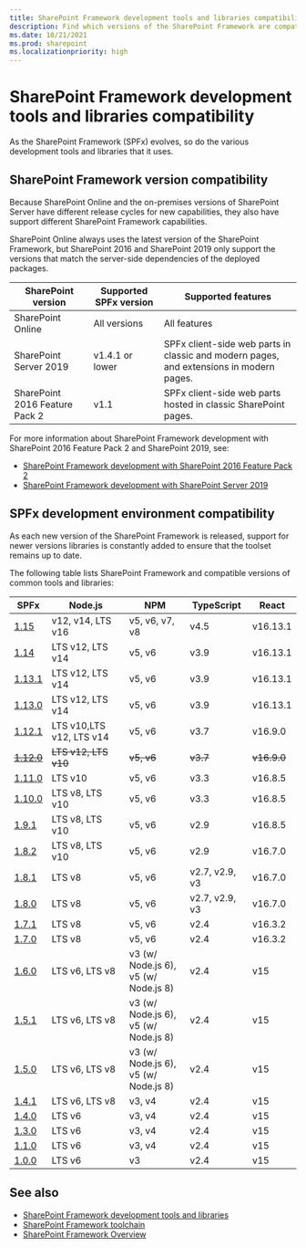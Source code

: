 ```yaml
---
title: SharePoint Framework development tools and libraries compatibility
description: Find which versions of the SharePoint Framework are compatible with each version of SharePoint, development tools and libraries.
ms.date: 10/21/2021
ms.prod: sharepoint
ms.localizationpriority: high
---
```

# SharePoint Framework development tools and libraries compatibility

As the SharePoint Framework (SPFx) evolves, so do the various development tools and libraries that it uses.

## SharePoint Framework version compatibility

Because SharePoint Online and the on-premises versions of SharePoint Server have different release cycles for new capabilities, they also have support different SharePoint Framework capabilities.

SharePoint Online always uses the latest version of the SharePoint Framework, but SharePoint 2016 and SharePoint 2019 only support the versions that match the server-side dependencies of the deployed packages.

|       SharePoint version       | Supported SPFx version |                                   Supported features                                    |
| ------------------------------ | ---------------------- | --------------------------------------------------------------------------------------- |
| SharePoint Online              | All versions           | All features                                                                            |
| SharePoint Server 2019         | v1.4.1 or lower        | SPFx client-side web parts in classic and modern pages, and extensions in modern pages. |
| SharePoint 2016 Feature Pack 2 | v1.1                   | SPFx client-side web parts hosted in classic SharePoint pages.                          |

For more information about SharePoint Framework development with SharePoint 2016 Feature Pack 2 and SharePoint 2019, see:

- [SharePoint Framework development with SharePoint 2016 Feature Pack 2](sharepoint-2016-support.md)
- [SharePoint Framework development with SharePoint Server 2019](sharepoint-2019-support.md)

## SPFx development environment compatibility

As each new version of the SharePoint Framework is released, support for newer versions libraries is constantly added to ensure that the toolset remains up to date.

The following table lists SharePoint Framework and compatible versions of common tools and libraries:

|              SPFx               |         Node.js          |                    NPM                    |   TypeScript   |    React    |
| ------------------------------- | ------------------------ | ----------------------------------------- | -------------- | ----------- |
| [1.15](release-1.15.md)       | v12, v14, LTS v16        | v5, v6, v7, v8                              | v4.5           | v16.13.1    |
| [1.14](release-1.14.md)       | LTS v12, LTS v14         | v5, v6                                    | v3.9           | v16.13.1    |
| [1.13.1](release-1.13.1.md)       | LTS v12, LTS v14         | v5, v6                                    | v3.9           | v16.13.1    |
| [1.13.0](release-1.13.md)       | LTS v12, LTS v14         | v5, v6                                    | v3.9           | v16.13.1    |
| [1.12.1](release-1.12.1.md)     | LTS v10,LTS v12, LTS v14 | v5, v6                                    | v3.7           | v16.9.0     |
| ~~[1.12.0](release-1.12.0.md)~~ | ~~LTS v12, LTS v10~~     | ~~v5, v6~~                                | ~~v3.7~~       | ~~v16.9.0~~ |
| [1.11.0](release-1.11.0.md)     | LTS v10                  | v5, v6                                    | v3.3           | v16.8.5     |
| [1.10.0](release-1.10.0.md)     | LTS v8, LTS v10          | v5, v6                                    | v3.3           | v16.8.5     |
| [1.9.1](release-1.9.1.md)       | LTS v8, LTS v10          | v5, v6                                    | v2.9           | v16.8.5     |
| [1.8.2](release-1.8.2.md)       | LTS v8, LTS v10          | v5, v6                                    | v2.9           | v16.7.0     |
| [1.8.1](release-1.8.1.md)       | LTS v8                   | v5, v6                                    | v2.7, v2.9, v3 | v16.7.0     |
| [1.8.0](release-1.8.0.md)       | LTS v8                   | v5, v6                                    | v2.7, v2.9, v3 | v16.7.0     |
| [1.7.1](release-1.7.1.md)       | LTS v8                   | v5, v6                                    | v2.4           | v16.3.2     |
| [1.7.0](release-1.7.md)         | LTS v8                   | v5, v6                                    | v2.4           | v16.3.2     |
| [1.6.0](release-1.6.md)         | LTS v6, LTS v8           | v3 (w/ Node.js 6),<br/> v5 (w/ Node.js 8) | v2.4           | v15         |
| [1.5.1](release-1.5.1.md)       | LTS v6, LTS v8           | v3 (w/ Node.js 6),<br/> v5 (w/ Node.js 8) | v2.4           | v15         |
| [1.5.0](release-1.5.md)         | LTS v6, LTS v8           | v3 (w/ Node.js 6),<br/> v5 (w/ Node.js 8) | v2.4           | v15         |
| [1.4.1](release-1.4.1.md)       | LTS v6, LTS v8           | v3, v4                                    | v2.4           | v15         |
| [1.4.0](release-1.4.md)         | LTS v6                   | v3, v4                                    | v2.4           | v15         |
| [1.3.0](release-1.3.md)         | LTS v6                   | v3, v4                                    | v2.4           | v15         |
| [1.1.0](release-1.1.md)         | LTS v6                   | v3, v4                                    | v2.4           | v15         |
| [1.0.0](release-1.0.0.md)       | LTS v6                   | v3                                        | v2.4           | v15         |

## See also

- [SharePoint Framework development tools and libraries](tools-and-libraries.md)
- [SharePoint Framework toolchain](toolchain/sharepoint-framework-toolchain.md)
- [SharePoint Framework Overview](sharepoint-framework-overview.md)
